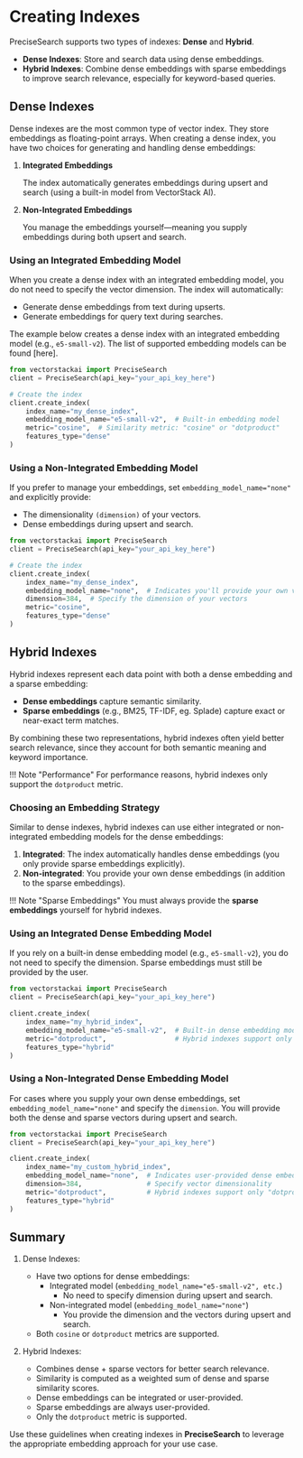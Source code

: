 # Creating Indexes

PreciseSearch supports two types of indexes: **Dense** and **Hybrid**.

- **Dense Indexes**: Store and search data using dense embeddings.
- **Hybrid Indexes**: Combine dense embeddings with sparse embeddings to improve search relevance, especially for keyword-based queries.


## **Dense Indexes**
Dense indexes are the most common type of vector index. They store embeddings as floating-point arrays. 
When creating a dense index, you have two choices for generating and handling dense embeddings:

1. **Integrated Embeddings**
    
    The index automatically generates embeddings during upsert and search (using a built-in model from VectorStack AI).

2. **Non-Integrated Embeddings**

    You manage the embeddings yourself—meaning you supply embeddings during both upsert and search.

### **Using an Integrated Embedding Model**
When you create a dense index with an integrated embedding model, you do not need to specify the vector dimension. The index will automatically:

- Generate dense embeddings from text during upserts.
- Generate embeddings for query text during searches.

The example below creates a dense index with an integrated embedding model (e.g., `e5-small-v2`).
The list of supported embedding models can be found [here].

```python title="Creating a dense index with an integrated embedding model" linenums="1"
from vectorstackai import PreciseSearch
client = PreciseSearch(api_key="your_api_key_here")

# Create the index
client.create_index(
    index_name="my_dense_index",
    embedding_model_name="e5-small-v2",  # Built-in embedding model
    metric="cosine",  # Similarity metric: "cosine" or "dotproduct"
    features_type="dense"
)
```

### **Using a Non-Integrated Embedding Model**
If you prefer to manage your embeddings, set `embedding_model_name="none"` and explicitly provide:

- The dimensionality `(dimension)` of your vectors.
- Dense embeddings during upsert and search.

```python title="Creating a dense index with a non-integrated embedding model" linenums="1"
from vectorstackai import PreciseSearch
client = PreciseSearch(api_key="your_api_key_here")

# Create the index
client.create_index(
    index_name="my_dense_index",
    embedding_model_name="none",  # Indicates you'll provide your own vectors
    dimension=384,  # Specify the dimension of your vectors
    metric="cosine",
    features_type="dense"
)
```


## **Hybrid Indexes**
Hybrid indexes represent each data point with both a dense embedding and a sparse embedding:

- **Dense embeddings** capture semantic similarity.
- **Sparse embeddings** (e.g., BM25, TF-IDF, eg. Splade) capture exact or near-exact term matches.

By combining these two representations, hybrid indexes often yield better search relevance, since they account for both semantic meaning and keyword importance.

!!! Note "Performance"
    For performance reasons, hybrid indexes only support the `dotproduct` metric.


### **Choosing an Embedding Strategy**
Similar to dense indexes, hybrid indexes can use either integrated or non-integrated embedding models for the dense embeddings:

1. **Integrated**: 
    The index automatically handles dense embeddings (you only provide sparse embeddings explicitly).
2. **Non-integrated**: 
    You provide your own dense embeddings (in addition to the sparse embeddings).

!!! Note "Sparse Embeddings"
    You must always provide the **sparse embeddings** yourself for hybrid indexes.

### **Using an Integrated Dense Embedding Model**
If you rely on a built-in dense embedding model (e.g., `e5-small-v2`), you do not need to specify the dimension. Sparse embeddings must still be provided by the user.

```python title="Creating a hybrid index with an integrated dense embedding model" linenums="1"
from vectorstackai import PreciseSearch
client = PreciseSearch(api_key="your_api_key_here")

client.create_index(
    index_name="my_hybrid_index",
    embedding_model_name="e5-small-v2",  # Built-in dense embedding model
    metric="dotproduct",                 # Hybrid indexes support only "dotproduct" metric
    features_type="hybrid"
)
```

### **Using a Non-Integrated Dense Embedding Model**
For cases where you supply your own dense embeddings, set `embedding_model_name="none"` and specify the `dimension`. 
You will provide both the dense and sparse vectors during upsert and search.

```python title="Creating a hybrid index with a non-integrated dense embedding model" linenums="1"
from vectorstackai import PreciseSearch
client = PreciseSearch(api_key="your_api_key_here")

client.create_index(
    index_name="my_custom_hybrid_index",
    embedding_model_name="none",  # Indicates user-provided dense embeddings
    dimension=384,                # Specify vector dimensionality
    metric="dotproduct",          # Hybrid indexes support only "dotproduct" metric
    features_type="hybrid"
)
```

## **Summary**
1. Dense Indexes:
    - Have two options for dense embeddings:
        - Integrated model (`embedding_model_name="e5-small-v2", etc.`)
            - No need to specify dimension during upsert and search.
        - Non-integrated model (`embedding_model_name="none"`)
            - You provide the dimension and the vectors during upsert and search.
    - Both `cosine` or `dotproduct` metrics are supported.

2. Hybrid Indexes:
    - Combines dense + sparse vectors for better search relevance.
    - Similarity is computed as a weighted sum of dense and sparse similarity scores.
    - Dense embeddings can be integrated or user-provided.
    - Sparse embeddings are always user-provided.
    - Only the `dotproduct` metric is supported.

Use these guidelines when creating indexes in **PreciseSearch** to leverage the 
appropriate embedding approach for your use case.


